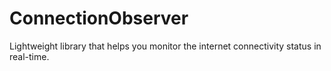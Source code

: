 # ConnectionObserver
Lightweight library that helps you monitor the internet connectivity status in real-time.
